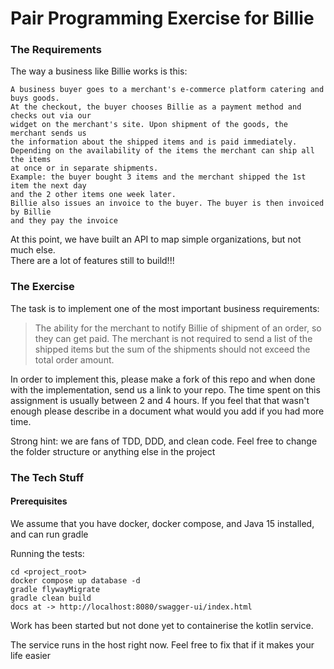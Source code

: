 Pair Programming Exercise for Billie
=============
### The Requirements

The way a business like Billie works is this:

```
A business buyer goes to a merchant's e-commerce platform catering and buys goods. 
At the checkout, the buyer chooses Billie as a payment method and checks out via our 
widget on the merchant's site. Upon shipment of the goods, the merchant sends us
the information about the shipped items and is paid immediately.
Depending on the availability of the items the merchant can ship all the items
at once or in separate shipments.
Example: the buyer bought 3 items and the merchant shipped the 1st item the next day
and the 2 other items one week later.
Billie also issues an invoice to the buyer. The buyer is then invoiced by Billie
and they pay the invoice
```

At this point, we have built an API to map simple organizations, but not much else.  
There are a lot of features still to build!!!

### The Exercise

The task is to implement one of the most important business requirements:

> The ability for the merchant to notify Billie of shipment of an order, so they can get paid.
> The merchant is not required to send a list of the shipped items but the sum of the shipments
> should not exceed the total order amount.

In order to implement this, please make a fork of this repo and when done with the implementation, send us a link to
your repo. The time spent on this assignment is usually between 2 and 4 hours. 
If you feel that that wasn't enough please describe in a document what would you add if you had more time.

Strong hint: we are fans of TDD, DDD, and clean code. 
Feel free to change the folder structure or anything else in the project

### The Tech Stuff
#### Prerequisites
We assume that you have docker, docker compose, and Java 15 installed, and can run gradle

Running the tests:
```shell
cd <project_root>
docker compose up database -d
gradle flywayMigrate
gradle clean build
docs at -> http://localhost:8080/swagger-ui/index.html
```
Work has been started but not done yet to containerise the kotlin service.

The service runs in the host right now.  Feel free to fix that if it makes your life easier

